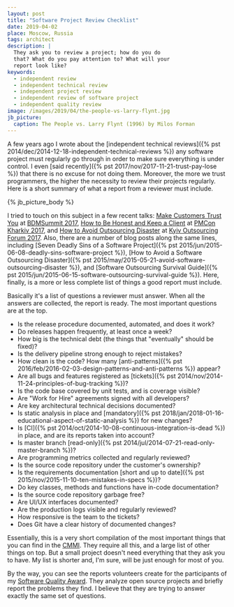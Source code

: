 ```yaml
---
layout: post
title: "Software Project Review Checklist"
date: 2019-04-02
place: Moscow, Russia
tags: architect
description: |
  They ask you to review a project; how do you do
  that? What do you pay attention to? What will your
  report look like?
keywords:
  - independent review
  - independent technical review
  - independent project review
  - independent review of software project
  - independent quality review
image: /images/2019/04/the-people-vs-larry-flynt.jpg
jb_picture:
  caption: The People vs. Larry Flynt (1996) by Milos Forman
---
```


A few years ago I wrote about the
[independent technical reviews]({% pst 2014/dec/2014-12-18-independent-technical-reviews %})
any software project must regularly go through in order
to make sure everything is under control. I even
[said recently]({% pst 2017/nov/2017-11-21-trust-pay-lose %})
that there is no excuse for not doing them. Moreover, the more
we trust programmers, the higher the necessity to review their projects regularly.
Here is a short summary of what a report from a reviewer must include.

<!--more-->

{% jb_picture_body %}

I tried to touch on this subject in a few recent talks:
[Make Customers Trust You](https://youtu.be/oiNI2jF46h0) at [BDMSummit 2017](http://bdmsummit.com/yegor-bugayenko-2017s/),
[How to Be Honest and Keep a Client](https://youtu.be/Rip_04Bv3Jk) at [PMCon Kharkiv 2017](http://pmcon.dev-pro.net/),
and
[How to Avoid Outsourcing Disaster](https://www.youtube.com/watch?v=DLk_5BmgTVk) at [Kyiv Outsourcing Forum 2017](http://outsourceforum.org/).
Also, there are a number of blog posts along the same lines, including
[Seven Deadly Sins of a Software Project]({% pst 2015/jun/2015-06-08-deadly-sins-software-project %}),
[How to Avoid a Software Outsourcing Disaster]({% pst 2015/may/2015-05-21-avoid-software-outsourcing-disaster %}),
and
[Software Outsourcing Survival Guide]({% pst 2015/jun/2015-06-15-software-outsourcing-survival-guide %}).
Here, finally, is a more or less complete list of things a good report must include.

Basically it's a list of questions a reviewer must answer.
When all the answers are collected, the report is ready.
The most important questions are at the top.

  * Is the release procedure documented, automated, and does it work?
  * Do releases happen frequently, at least once a week?
  * How big is the technical debt (the things that "eventually" should be fixed)?
  * Is the delivery pipeline strong enough to reject mistakes?
  * How clean is the code? How many [anti-patterns]({% pst 2016/feb/2016-02-03-design-patterns-and-anti-patterns %}) appear?
  * Are all bugs and features registered as [tickets]({% pst 2014/nov/2014-11-24-principles-of-bug-tracking %})?
  * Is the code base covered by unit tests, and is coverage visible?
  * Are "Work for Hire" agreements signed with all developers?
  * Are key architectural technical decisions documented?
  * Is static analysis in place and [mandatory]({% pst 2018/jan/2018-01-16-educational-aspect-of-static-analysis %}) for new changes?
  * Is [CI]({% pst 2014/oct/2014-10-08-continuous-integration-is-dead %}) in place, and are its reports taken into account?
  * Is master branch [read-only]({% pst 2014/jul/2014-07-21-read-only-master-branch %})?
  * Are programming metrics collected and regularly reviewed?
  * Is the source code repository under the customer's ownership?
  * Is the requirements documentation [short and up to date]({% pst 2015/nov/2015-11-10-ten-mistakes-in-specs %})?
  * Do key classes, methods and functions have in-code documentation?
  * Is the source code repository garbage free?
  * Are UI/UX interfaces documented?
  * Are the production logs visible and regularly reviewed?
  * How responsive is the team to the tickets?
  * Does Git have a clear history of documented changes?

Essentially, this is a very short compilation of the most important things that
you can find in the [CMMI](https://en.wikipedia.org/wiki/Capability_Maturity_Model_Integration).
They require all this, and a large list of other things on top. But a small
project doesn't need everything that they ask you to have. My list is shorter
and, I'm sure, will be just enough for most of you.

By the way, you can see the reports volunteers create for the participants
of my [Software Quality Award](/award.html). They analyze open source projects
and briefly report the problems they find. I believe that they are trying to answer
exactly the same set of questions.
